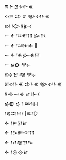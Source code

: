 <div class='block'>
<div class='line'>𒐊 𒈨 𒇻𒀴𒈨𒌍</div>
<div class='line'>𒌋𒌋𒐋 𒄞 𒐐 𒀲𒀴𒈨𒌍</div>
<div class='line'>𒊭 𒁹𒀖𒀀𒉌𒌋</div>
<div class='line'>𒀸 𒅆 𒁹𒇹𒀭𒀀𒀀 𒇽𒈫𒌋</div>
<div class='line'>𒀸 𒅆 𒁹𒁼𒀭𒉺 </div>
<div class='line'>𒀸 𒅆 𒁹𒀭𒅎𒀭𒀀𒀀</div>
<div class='line'>𒀸 𒌗𒁈 𒋧𒉡</div>
<div class='line'>𒋳𒈠 𒆷 𒋧𒉡</div>
<div class='line'>𒇻𒀴𒈨𒌍 𒄞𒈨𒌍 𒀲𒀴𒈨𒌍</div>
<div class='line'>𒀀𒈾 𒁁𒄯 𒄿𒃲𒌋</div>
<div class='line'>𒌗𒁈 𒌓 𒁹 𒇷𒈬</div>
<div class='line'>𒁹𒌗𒀊𒀀𒀀 𒊬𒁷</div>
<div class='line'>𒅆 𒁹𒊓𒋛𒄿</div>
<div class='line'>𒅆 𒁹𒄿𒊓𒈾𒀀𒀀</div>
<div class='line'>𒅆 𒁹𒁀𒆷𒋛𒄿</div>
<div class='line'>𒅆 𒁹𒁲𒁲𒄿</div>
</div>